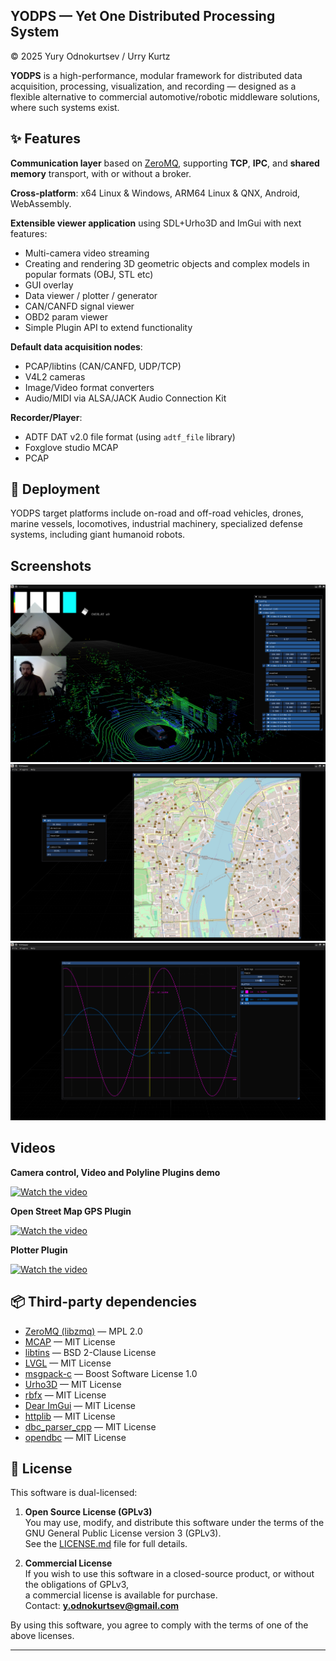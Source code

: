 ## YODPS — Yet One Distributed Processing System
© 2025 Yury Odnokurtsev / Urry Kurtz

**YODPS** is a high-performance, modular framework for distributed data acquisition, processing, visualization, and recording — designed as a flexible alternative to commercial automotive/robotic middleware solutions, where such systems exist.

## ✨ Features

**Communication layer** based on [ZeroMQ](https://github.com/zeromq/libzmq), supporting **TCP**, **IPC**, and **shared memory** transport, with or without a broker.

**Cross-platform**: x64 Linux & Windows, ARM64 Linux & QNX, Android, WebAssembly.

**Extensible viewer application** using SDL+Urho3D and ImGui with next features:
  + Multi-camera video streaming
  + Creating and rendering 3D geometric objects and complex models in popular formats (OBJ, STL etc)
  + GUI overlay
  + Data viewer / plotter / generator
  + CAN/CANFD signal viewer
  + OBD2 param viewer
  + Simple Plugin API to extend functionality
  
**Default data acquisition nodes**:
  - PCAP/libtins (CAN/CANFD, UDP/TCP)
  - V4L2 cameras
  - Image/Video format converters
  - Audio/MIDI via ALSA/JACK Audio Connection Kit
  
**Recorder/Player**: 
  - ADTF DAT v2.0 file format (using `adtf_file` library) 
  - Foxglove studio MCAP
  - PCAP

## 🚗 Deployment

YODPS target platforms include on-road and off-road vehicles, drones, marine vessels, locomotives, industrial machinery, specialized defense systems, including giant humanoid robots.

## Screenshots 
![](https://github.com/UrryKurtz/YODPS/blob/main/Doc/Screenshot_002.png?raw=true)
![](https://github.com/UrryKurtz/YODPS/blob/main/Doc/Screenshot_003.png?raw=true)
![](https://github.com/UrryKurtz/YODPS/blob/main/Doc/Screenshot_004.png?raw=true)

## Videos
**Camera control, Video and Polyline Plugins demo**

[![Watch the video](https://img.youtube.com/vi/yHRvpe6Kq-4/hqdefault.jpg)](https://youtu.be/yHRvpe6Kq-4 "Watch on YouTube")

**Open Street Map GPS Plugin**

[![Watch the video](https://img.youtube.com/vi/4tj1m2y9mRg/hqdefault.jpg)](https://youtu.be/4tj1m2y9mRg "Watch on YouTube")

**Plotter Plugin**

[![Watch the video](https://img.youtube.com/vi/LsX0EGzu1fc/hqdefault.jpg)](https://youtu.be/LsX0EGzu1fc "Watch on YouTube")


## 📦 Third-party dependencies

- [ZeroMQ (libzmq)](https://github.com/zeromq/libzmq) — MPL 2.0  
- [MCAP](https://github.com/foxglove/mcap) — MIT License  
- [libtins](https://github.com/mfontanini/libtins) — BSD 2-Clause License  
- [LVGL](https://github.com/lvgl/lvgl) — MIT License  
- [msgpack-c](https://github.com/msgpack/msgpack-c) — Boost Software License 1.0  
- [Urho3D](https://github.com/urho3d/Urho3D) — MIT License
- [rbfx](https://github.com/rbfx/rbfx) — MIT License
- [Dear ImGui](https://github.com/ocornut/imgui) — MIT License
- [httplib](https://github.com/yhirose/cpp-httplib) — MIT License
- [dbc_parser_cpp](https://github.com/LinuxDevon/dbc_parser_cpp) — MIT License
- [opendbc](https://github.com/commaai/opendbc) — MIT License

## 📜 License

This software is dual-licensed:

1. **Open Source License (GPLv3)**  
   You may use, modify, and distribute this software under the terms of the GNU General Public License version 3 (GPLv3).  
   See the [LICENSE.md](LICENSE.md) file for full details.

2. **Commercial License**  
   If you wish to use this software in a closed-source product, or without the obligations of GPLv3,  
   a commercial license is available for purchase.  
   Contact: **y.odnokurtsev@gmail.com**

By using this software, you agree to comply with the terms of one of the above licenses.

---

